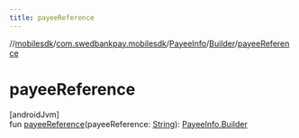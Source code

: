 ```yaml
---
title: payeeReference
---
```

//[mobilesdk](../../../../index.html)/[com.swedbankpay.mobilesdk](../../index.html)/[PayeeInfo](../index.html)/[Builder](index.html)/[payeeReference](payee-reference.html)



# payeeReference



[androidJvm]\
fun [payeeReference](payee-reference.html)(payeeReference: [String](https://kotlinlang.org/api/latest/jvm/stdlib/kotlin/-string/index.html)): [PayeeInfo.Builder](index.html)




